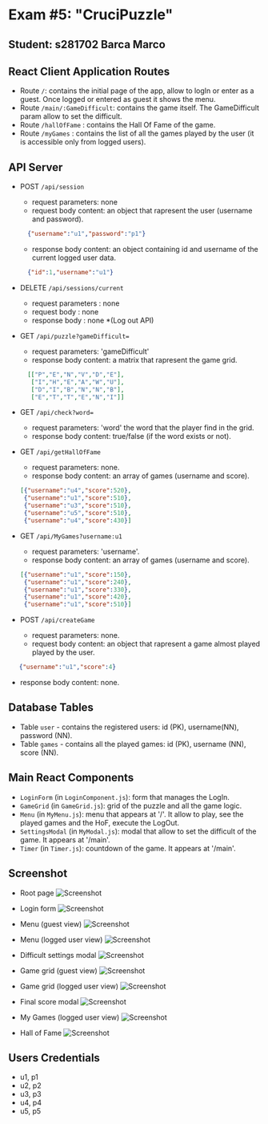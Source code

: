 # Exam #5: "CruciPuzzle"
## Student: s281702 Barca Marco

## React Client Application Routes

- Route `/`: contains the initial page of the app, allow to logIn or enter as a guest. Once logged or entered as guest it shows the menu.
- Route `/main/:GameDifficult`: contains the game itself. The GameDifficult param allow to set the difficult.
- Route `/hallOfFame` : contains the Hall Of Fame of the game.
- Route `/myGames` : contains the list of all the games played by the user (it is accessible only from logged users).

## API Server

- POST `/api/session`
  - request parameters: none
  - request body content: an object that rapresent the user (username and password).
  ```json
    {"username":"u1","password":"p1"}
  ```
  - response body content: an object containing id and username of the current logged user data.
  ```json
    {"id":1,"username":"u1"}
  ```
    
- DELETE `/api/sessions/current` 
  - request parameters : none
  - request body : none
  - response body : none
*(Log out API)

- GET `/api/puzzle?gameDifficult=`
  - request parameters: 'gameDifficult'
  - response body content: a matrix that rapresent the game grid.
  ```json
    [["P","E","N","V","D","E"],
     ["I","H","E","A","W","U"],
     ["D","I","B","N","N","B"],
     ["E","T","T","E","N","I"]]
   ```
     
- GET `/api/check?word=`
  - request parameters: 'word' the word that the player find in the grid.
  - response body content: true/false (if the word exists or not).
  
- GET `/api/getHallOfFame`
  - request parameters: none.
  - response body content: an array of games (username and score).
  ```json
  [{"username":"u4","score":520},
   {"username":"u1","score":510},
   {"username":"u3","score":510},
   {"username":"u5","score":510},
   {"username":"u4","score":430}]
  ```
  
- GET `/api/MyGames?username:u1`
  - request parameters: 'username'.
  - response body content: an array of games (username and score).
  ```json
  [{"username":"u1","score":150},
   {"username":"u1","score":240},
   {"username":"u1","score":330},
   {"username":"u1","score":420},
   {"username":"u1","score":510}]
  ```
   
- POST `/api/createGame`
  - request parameters: none.
  - request body content: an object that rapresent a game almost played played by the user.
 ```json
    {"username":"u1","score":4}
 ```
  - response body content: none.


## Database Tables

- Table `user` - contains the registered users: id (PK), username(NN), password (NN).
- Table `games` - contains all the played games: id (PK), username (NN), score (NN).

## Main React Components

- `LoginForm` (in `LoginComponent.js`): form that manages the LogIn.
- `GameGrid` (in `GameGrid.js`): grid of the puzzle and all the game logic.
- `Menu` (in `MyMenu.js`):  menu that appears at '/'. It allow to play, see the played games and the HoF, execute the LogOut.
- `SettingsModal` (in `MyModal.js`): modal that allow to set the difficult of the game. It appears at '/main'.
- `Timer` (in `Timer.js`): countdown of the game. It appears at '/main'.

## Screenshot
- Root page
![Screenshot](./img/root.png)

- Login form
![Screenshot](./img/login.png)

- Menu (guest view)
![Screenshot](./img/guest-menu.png)

- Menu (logged user view)
![Screenshot](./img/user-menu.png)

- Difficult settings modal
![Screenshot](./img/difficult-settings.png)

- Game grid (guest view)
![Screenshot](./img/guest-game-grid.png)

- Game grid (logged user view)
![Screenshot](./img/user-game-grid.png)

- Final score modal
![Screenshot](./img/score.png)

- My Games (logged user view)
![Screenshot](./img/my-games.png)

- Hall of Fame
![Screenshot](./img/hall-of-fame.png)

## Users Credentials

- u1, p1
- u2, p2
- u3, p3
- u4, p4
- u5, p5
